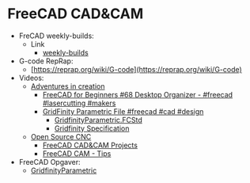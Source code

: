 # FreeCAD CAD&CAM

* FreCAD weekly-builds:
  * Link 
    * [weekly-builds](https://github.com/FreeCAD/FreeCAD-Bundle/releases/tag/weekly-builds)
* G-code RepRap:
  * [https://reprap.org/wiki/G-code](https://reprap.org/wiki/G-code)
* Videos:
  * [Adventures in creation](https://www.youtube.com/@Adventuresincreation)
    * [FreeCAD for Beginners #68 Desktop Organizer - #freecad #lasercutting #makers](https://youtu.be/BXlJ5ayVH6U)
    * [GridFinity Parametric File #freecad #cad #design](https://youtu.be/rAv9zGpiyvw)
      * [GridfinityParametric.FCStd](https://www.patreon.com/file?h=110641395&i=20245299)
      * [Gridfinity Specification](https://www.printables.com/model/417152-gridfinity-specification)
  * [Open Source CNC](https://www.youtube.com/@opensourcecnc/playlists)
    * [FreeCAD CAD&CAM Projects](https://www.youtube.com/playlist?list=PLaUEbWaf2rhQxARGQDp2LS-lfciVMdwvu)
    * [FreeCAD CAM - Tips](https://www.youtube.com/playlist?list=PLaUEbWaf2rhQQYlrniWFJNxKmyYmNY8Zv)
* FreeCAD Opgaver:
  * [GridfinityParametric](./GridfinityParametric/README.md)

